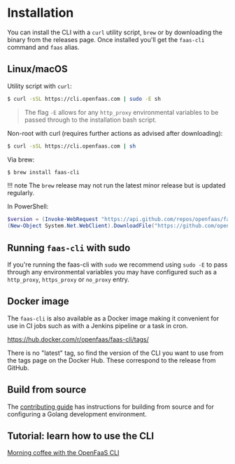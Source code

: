 # Installation

You can install the CLI with a `curl` utility script, `brew` or by downloading the binary from the releases page. Once installed you'll get the `faas-cli` command and `faas` alias.

## Linux/macOS

Utility script with `curl`:

```bash
$ curl -sSL https://cli.openfaas.com | sudo -E sh
```

> The flag `-E` allows for any `http_proxy` environmental variables to be passed through to the installation bash script.

Non-root with curl (requires further actions as advised after downloading):

```bash
$ curl -sSL https://cli.openfaas.com | sh
```

Via brew:

```bash
$ brew install faas-cli
```

!!! note
    The `brew` release may not run the latest minor release but is updated regularly.

In PowerShell:

```powershell
$version = (Invoke-WebRequest "https://api.github.com/repos/openfaas/faas-cli/releases/latest" | ConvertFrom-Json)[0].tag_name
(New-Object System.Net.WebClient).DownloadFile("https://github.com/openfaas/faas-cli/releases/download/$version/faas-cli.exe", "faas-cli.exe")
```

## Running `faas-cli` with sudo

If you're running the faas-cli with `sudo` we recommend using `sudo -E` to pass through any environmental variables you may have configured such as a `http_proxy`, `https_proxy` or `no_proxy` entry.

## Docker image

The `faas-cli` is also available as a Docker image making it convenient for use in CI jobs such as with a Jenkins pipeline or a task in cron.

https://hub.docker.com/r/openfaas/faas-cli/tags/

There is no "latest" tag, so find the version of the CLI you want to use from the tags page on the Docker Hub. These correspond to the release from GitHub.

## Build from source

The [contributing guide](../contributing) has instructions for building from source and for configuring a Golang development environment.

## Tutorial: learn how to use the CLI

[Morning coffee with the OpenFaaS CLI](https://blog.alexellis.io/quickstart-openfaas-cli/)
